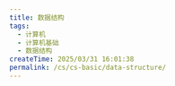```yaml
---
title: 数据结构
tags:
  - 计算机
  - 计算机基础
  - 数据结构
createTime: 2025/03/31 16:01:38
permalink: /cs/cs-basic/data-structure/
---
```

